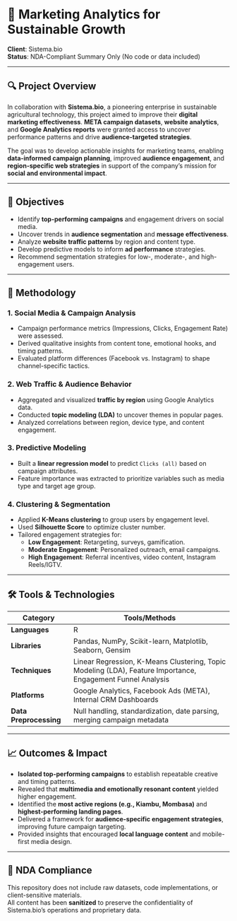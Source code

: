 # 📣 Marketing Analytics for Sustainable Growth

**Client**: Sistema.bio  
**Status**: NDA-Compliant Summary Only (No code or data included)

---

## 🔍 Project Overview  
In collaboration with **Sistema.bio**, a pioneering enterprise in sustainable agricultural technology, this project aimed to improve their **digital marketing effectiveness**. **META campaign datasets**, **website analytics**, and **Google Analytics reports** were granted access to uncover performance patterns and drive **audience-targeted strategies**.

The goal was to develop actionable insights for marketing teams, enabling **data-informed campaign planning**, improved **audience engagement**, and **region-specific web strategies** in support of the company’s mission for **social and environmental impact**.

---

## 🎯 Objectives

- Identify **top-performing campaigns** and engagement drivers on social media.
- Uncover trends in **audience segmentation** and **message effectiveness**.
- Analyze **website traffic patterns** by region and content type.
- Develop predictive models to inform **ad performance** strategies.
- Recommend segmentation strategies for low-, moderate-, and high-engagement users.

---

## 🧐 Methodology

### 1. **Social Media & Campaign Analysis**
- Campaign performance metrics (Impressions, Clicks, Engagement Rate) were assessed.
- Derived qualitative insights from content tone, emotional hooks, and timing patterns.
- Evaluated platform differences (Facebook vs. Instagram) to shape channel-specific tactics.

### 2. **Web Traffic & Audience Behavior**
- Aggregated and visualized **traffic by region** using Google Analytics data.
- Conducted **topic modeling (LDA)** to uncover themes in popular pages.
- Analyzed correlations between region, device type, and content engagement.

### 3. **Predictive Modeling**
- Built a **linear regression model** to predict `Clicks (all)` based on campaign attributes.
- Feature importance was extracted to prioritize variables such as media type and target age group.

### 4. **Clustering & Segmentation**
- Applied **K-Means clustering** to group users by engagement level.
- Used **Silhouette Score** to optimize cluster number.
- Tailored engagement strategies for:
  - **Low Engagement**: Retargeting, surveys, gamification.
  - **Moderate Engagement**: Personalized outreach, email campaigns.
  - **High Engagement**: Referral incentives, video content, Instagram Reels/IGTV.

---

## 🛠️ Tools & Technologies

| Category         | Tools/Methods                                    |
|------------------|--------------------------------------------------|
| **Languages**     | R                                           |
| **Libraries**     | Pandas, NumPy, Scikit-learn, Matplotlib, Seaborn, Gensim |
| **Techniques**    | Linear Regression, K-Means Clustering, Topic Modeling (LDA), Feature Importance, Engagement Funnel Analysis |
| **Platforms**     | Google Analytics, Facebook Ads (META), Internal CRM Dashboards |
| **Data Preprocessing** | Null handling, standardization, date parsing, merging campaign metadata |

---

## 📈 Outcomes & Impact

- **Isolated top-performing campaigns** to establish repeatable creative and timing patterns.
- Revealed that **multimedia and emotionally resonant content** yielded higher engagement.
- Identified the **most active regions (e.g., Kiambu, Mombasa)** and **highest-performing landing pages**.
- Delivered a framework for **audience-specific engagement strategies**, improving future campaign targeting.
- Provided insights that encouraged **local language content** and mobile-first media design.

---

## 🔐 NDA Compliance

This repository does not include raw datasets, code implementations, or client-sensitive materials.  
All content has been **sanitized** to preserve the confidentiality of Sistema.bio’s operations and proprietary data.

